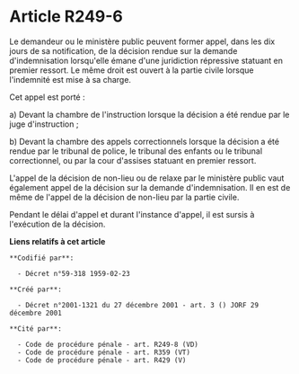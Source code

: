 # Article R249-6

Le demandeur ou le ministère public peuvent former appel, dans les dix jours de sa notification, de la décision rendue sur la
demande d'indemnisation lorsqu'elle émane d'une juridiction répressive statuant en premier ressort. Le même droit est ouvert
à la partie civile lorsque l'indemnité est mise à sa charge.

Cet appel est porté :

a) Devant la chambre de l'instruction lorsque la décision a été rendue par le juge d'instruction ;

b) Devant la chambre des appels correctionnels lorsque la décision a été rendue par le tribunal de police, le tribunal des
enfants ou le tribunal correctionnel, ou par la cour d'assises statuant en premier ressort.

L'appel de la décision de non-lieu ou de relaxe par le ministère public vaut également appel de la décision sur la demande
d'indemnisation. Il en est de même de l'appel de la décision de non-lieu par la partie civile.

Pendant le délai d'appel et durant l'instance d'appel, il est sursis à l'exécution de la décision.

**Liens relatifs à cet article**

	**Codifié par**:

	  - Décret n°59-318 1959-02-23

	**Créé par**:

	  - Décret n°2001-1321 du 27 décembre 2001 - art. 3 () JORF 29 décembre 2001

	**Cité par**:

	  - Code de procédure pénale - art. R249-8 (VD)
	  - Code de procédure pénale - art. R359 (VT)
	  - Code de procédure pénale - art. R429 (V)
